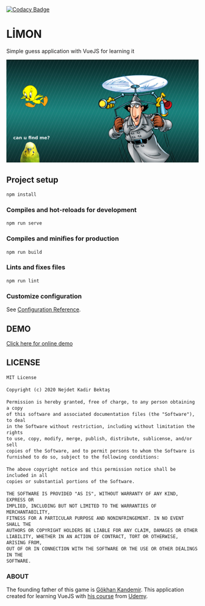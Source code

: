 [![Codacy Badge](https://app.codacy.com/project/badge/Grade/90f57dcf5dcc44adae3cc096ee1fdc15)](https://www.codacy.com/gh/nejdetkadir/limon/dashboard?utm_source=github.com&amp;utm_medium=referral&amp;utm_content=nejdetkadir/limon&amp;utm_campaign=Badge_Grade)

# LİMON
Simple guess application with VueJS for learning it

![cover](doc/cover.jpg)

## Project setup
```
npm install
```

### Compiles and hot-reloads for development
```
npm run serve
```

### Compiles and minifies for production
```
npm run build
```

### Lints and fixes files
```
npm run lint
```

### Customize configuration
See [Configuration Reference](https://cli.vuejs.org/config/).

## DEMO
[Click here for online demo](https://demo.nejdetkadirbektas.com/limon/)

## LICENSE
```
MIT License

Copyright (c) 2020 Nejdet Kadir Bektaş

Permission is hereby granted, free of charge, to any person obtaining a copy
of this software and associated documentation files (the "Software"), to deal
in the Software without restriction, including without limitation the rights
to use, copy, modify, merge, publish, distribute, sublicense, and/or sell
copies of the Software, and to permit persons to whom the Software is
furnished to do so, subject to the following conditions:

The above copyright notice and this permission notice shall be included in all
copies or substantial portions of the Software.

THE SOFTWARE IS PROVIDED "AS IS", WITHOUT WARRANTY OF ANY KIND, EXPRESS OR
IMPLIED, INCLUDING BUT NOT LIMITED TO THE WARRANTIES OF MERCHANTABILITY,
FITNESS FOR A PARTICULAR PURPOSE AND NONINFRINGEMENT. IN NO EVENT SHALL THE
AUTHORS OR COPYRIGHT HOLDERS BE LIABLE FOR ANY CLAIM, DAMAGES OR OTHER
LIABILITY, WHETHER IN AN ACTION OF CONTRACT, TORT OR OTHERWISE, ARISING FROM,
OUT OF OR IN CONNECTION WITH THE SOFTWARE OR THE USE OR OTHER DEALINGS IN THE
SOFTWARE.

```
### ABOUT 
The founding father of this game is [Gökhan Kandemir](https://www.youtube.com/channel/UCYT5QTr38bwp85Pka8YSVIg). This application created for learning VueJS with [his course](https://www.udemy.com/course/sifirdan-ileri-seviye-vuejs-2-vuex-vue-router-egitim-seti/) from [Udemy](https://www.udemy.com/).
